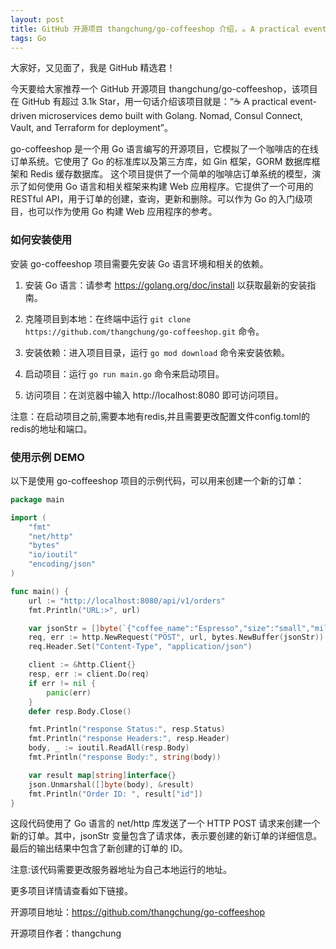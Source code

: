 ```yaml
---
layout: post
title: GitHub 开源项目 thangchung/go-coffeeshop 介绍，☕ A practical event-driven microservices demo built with Golang. Nomad, Consul Connect, Vault, and Terraform for deployment
tags: Go
---
```


大家好，又见面了，我是 GitHub 精选君！

今天要给大家推荐一个 GitHub 开源项目 thangchung/go-coffeeshop，该项目在 GitHub 有超过 3.1k Star，用一句话介绍该项目就是：“☕ A practical event-driven microservices demo built with Golang. Nomad, Consul Connect, Vault, and Terraform for deployment”。

go-coffeeshop 是一个用 Go 语言编写的开源项目，它模拟了一个咖啡店的在线订单系统。它使用了 Go 的标准库以及第三方库，如 Gin 框架，GORM 数据库框架和 Redis 缓存数据库。 这个项目提供了一个简单的咖啡店订单系统的模型，演示了如何使用 Go 语言和相关框架来构建 Web 应用程序。它提供了一个可用的 RESTful API，用于订单的创建，查询，更新和删除。可以作为 Go 的入门级项目，也可以作为使用 Go 构建 Web 应用程序的参考。

### 如何安装使用

安装 go-coffeeshop 项目需要先安装 Go 语言环境和相关的依赖。

1. 安装 Go 语言：请参考 https://golang.org/doc/install 以获取最新的安装指南。

2. 克隆项目到本地：在终端中运行 `git clone https://github.com/thangchung/go-coffeeshop.git` 命令。

3. 安装依赖：进入项目目录，运行 `go mod download` 命令来安装依赖。

4. 启动项目：运行 `go run main.go` 命令来启动项目。

5. 访问项目：在浏览器中输入 http://localhost:8080 即可访问项目。

注意：在启动项目之前,需要本地有redis,并且需要更改配置文件config.toml的redis的地址和端口。


### 使用示例 DEMO

以下是使用 go-coffeeshop 项目的示例代码，可以用来创建一个新的订单：
```go
package main

import (
    "fmt"
    "net/http"
    "bytes"
    "io/ioutil"
    "encoding/json"
)

func main() {
    url := "http://localhost:8080/api/v1/orders"
    fmt.Println("URL:>", url)

    var jsonStr = []byte(`{"coffee_name":"Espresso","size":"small","milk_type":"whole","quantity":1}`)
    req, err := http.NewRequest("POST", url, bytes.NewBuffer(jsonStr))
    req.Header.Set("Content-Type", "application/json")

    client := &http.Client{}
    resp, err := client.Do(req)
    if err != nil {
        panic(err)
    }
    defer resp.Body.Close()

    fmt.Println("response Status:", resp.Status)
    fmt.Println("response Headers:", resp.Header)
    body, _ := ioutil.ReadAll(resp.Body)
    fmt.Println("response Body:", string(body))

    var result map[string]interface{}
    json.Unmarshal([]byte(body), &result)
    fmt.Println("Order ID: ", result["id"])
}
```

这段代码使用了 Go 语言的 net/http 库发送了一个 HTTP POST 请求来创建一个新的订单。其中，jsonStr 变量包含了请求体，表示要创建的新订单的详细信息。最后的输出结果中包含了新创建的订单的 ID。

注意:该代码需要更改服务器地址为自己本地运行的地址。


更多项目详情请查看如下链接。

开源项目地址：https://github.com/thangchung/go-coffeeshop 

开源项目作者：thangchung

